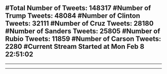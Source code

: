 #Total Number of Tweets: 148317 
#Number of Trump Tweets: 48084
#Number of Clinton Tweets: 32111
#Number of Cruz Tweets: 28180
#Number of Sanders Tweets: 25805
#Number of Rubio Tweets: 11859
#Number of Carson Tweets: 2280
#Current Stream Started at Mon Feb  8 22:51:02
---
---
---
